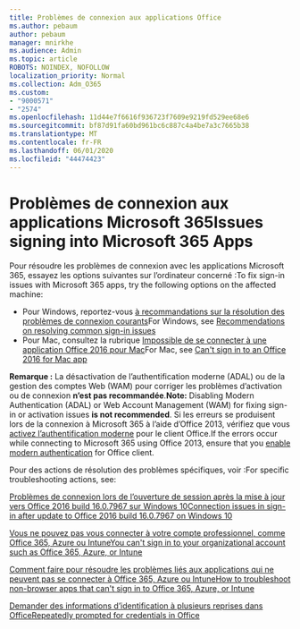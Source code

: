 ```yaml
---
title: Problèmes de connexion aux applications Office
ms.author: pebaum
author: pebaum
manager: mnirkhe
ms.audience: Admin
ms.topic: article
ROBOTS: NOINDEX, NOFOLLOW
localization_priority: Normal
ms.collection: Adm_O365
ms.custom:
- "9000571"
- "2574"
ms.openlocfilehash: 11d44e7f6616f936723f7609e9219fd529ee68e6
ms.sourcegitcommit: bf87d91fa60bd961bc6c887c4a4be7a3c7665b38
ms.translationtype: MT
ms.contentlocale: fr-FR
ms.lasthandoff: 06/01/2020
ms.locfileid: "44474423"
---
```

# <a name="issues-signing-into-microsoft-365-apps"></a><span data-ttu-id="2271e-102">Problèmes de connexion aux applications Microsoft 365</span><span class="sxs-lookup"><span data-stu-id="2271e-102">Issues signing into Microsoft 365 Apps</span></span>

<span data-ttu-id="2271e-103">Pour résoudre les problèmes de connexion avec les applications Microsoft 365, essayez les options suivantes sur l’ordinateur concerné :</span><span class="sxs-lookup"><span data-stu-id="2271e-103">To fix sign-in issues with Microsoft 365 apps, try the following options on the affected machine:</span></span>  

- <span data-ttu-id="2271e-104">Pour Windows, reportez-vous [à recommandations sur la résolution des problèmes de connexion courants](https://docs.microsoft.com/office365/troubleshoot/administration/disabling-adal-wam-not-recommended#recommendations-on-resolving-common-sign-in-issues)</span><span class="sxs-lookup"><span data-stu-id="2271e-104">For Windows, see [Recommendations on resolving common sign-in issues](https://docs.microsoft.com/office365/troubleshoot/administration/disabling-adal-wam-not-recommended#recommendations-on-resolving-common-sign-in-issues)</span></span>
- <span data-ttu-id="2271e-105">Pour Mac, consultez la rubrique [Impossible de se connecter à une application Office 2016 pour Mac](https://docs.microsoft.com/office365/troubleshoot/authentication/sign-in-to-office-2016-for-mac-fail)</span><span class="sxs-lookup"><span data-stu-id="2271e-105">For Mac, see  [Can't sign in to an Office 2016 for Mac app](https://docs.microsoft.com/office365/troubleshoot/authentication/sign-in-to-office-2016-for-mac-fail)</span></span>

<span data-ttu-id="2271e-106">**Remarque :** La désactivation de l’authentification moderne (ADAL) ou de la gestion des comptes Web (WAM) pour corriger les problèmes d’activation ou de connexion **n’est pas recommandée**.</span><span class="sxs-lookup"><span data-stu-id="2271e-106">**Note:** Disabling Modern Authentication (ADAL) or Web Account Management (WAM) for fixing sign-in or activation issues  **is not recommended**.</span></span> <span data-ttu-id="2271e-107">Si les erreurs se produisent lors de la connexion à Microsoft 365 à l’aide d’Office 2013, vérifiez que vous [activez l’authentification moderne](https://docs.microsoft.com/office365/admin/security-and-compliance/enable-modern-authentication) pour le client Office.</span><span class="sxs-lookup"><span data-stu-id="2271e-107">If the errors occur while connecting to Microsoft 365 using Office 2013, ensure that you [enable modern authentication](https://docs.microsoft.com/office365/admin/security-and-compliance/enable-modern-authentication)  for Office client.</span></span>

<span data-ttu-id="2271e-108">Pour des actions de résolution des problèmes spécifiques, voir :</span><span class="sxs-lookup"><span data-stu-id="2271e-108">For specific troubleshooting actions, see:</span></span>

[<span data-ttu-id="2271e-109">Problèmes de connexion lors de l’ouverture de session après la mise à jour vers Office 2016 build 16.0.7967 sur Windows 10</span><span class="sxs-lookup"><span data-stu-id="2271e-109">Connection issues in sign-in after update to Office 2016 build 16.0.7967 on Windows 10</span></span>](https://docs.microsoft.com/office365/troubleshoot/administration/connection-issue-when-sign-in-office-2016)  

[<span data-ttu-id="2271e-110">Vous ne pouvez pas vous connecter à votre compte professionnel, comme Office 365, Azure ou Intune</span><span class="sxs-lookup"><span data-stu-id="2271e-110">You can't sign in to your organizational account such as Office 365, Azure, or Intune</span></span>](https://docs.microsoft.com/office365/troubleshoot/authentication/sign-in-to-office-365-azure-intune)

[<span data-ttu-id="2271e-111">Comment faire pour résoudre les problèmes liés aux applications qui ne peuvent pas se connecter à Office 365, Azure ou Intune</span><span class="sxs-lookup"><span data-stu-id="2271e-111">How to troubleshoot non-browser apps that can't sign in to Office 365, Azure, or Intune</span></span>](https://support.office.com/article/how-to-troubleshoot-non-browser-apps-that-can-t-sign-in-to-office-365-azure-or-intune-3ba1b268-66f6-462c-b0e5-070f5c2603c1?ui=en-US&rs=en-US&ad=US)

[<span data-ttu-id="2271e-112">Demander des informations d’identification à plusieurs reprises dans Office</span><span class="sxs-lookup"><span data-stu-id="2271e-112">Repeatedly prompted for credentials in Office</span></span>](https://docs.microsoft.com/office365/troubleshoot/authentication/access-denied-when-connect-to-office-365)